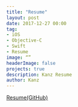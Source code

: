```yaml
---
title: "Resume"
layout: post
date: 2017-12-27 00:00
tag: 
- iOS
- Objective-C
- Swift
- Resume
image: “”
headerImage: false
projects: true
description: Kanz Resume
author: Kanz
---
```

[Resume(GitHub)](https://github.com/87kangsw/resume)   